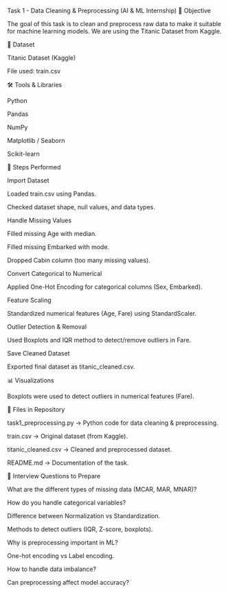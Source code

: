 Task 1 - Data Cleaning & Preprocessing (AI & ML Internship)
📌 Objective

The goal of this task is to clean and preprocess raw data to make it suitable for machine learning models.
We are using the Titanic Dataset from Kaggle.

📂 Dataset

Titanic Dataset (Kaggle)

File used: train.csv

🛠️ Tools & Libraries

Python

Pandas

NumPy

Matplotlib / Seaborn

Scikit-learn

🔎 Steps Performed

Import Dataset

Loaded train.csv using Pandas.

Checked dataset shape, null values, and data types.

Handle Missing Values

Filled missing Age with median.

Filled missing Embarked with mode.

Dropped Cabin column (too many missing values).

Convert Categorical to Numerical

Applied One-Hot Encoding for categorical columns (Sex, Embarked).

Feature Scaling

Standardized numerical features (Age, Fare) using StandardScaler.

Outlier Detection & Removal

Used Boxplots and IQR method to detect/remove outliers in Fare.

Save Cleaned Dataset

Exported final dataset as titanic_cleaned.csv.

📊 Visualizations

Boxplots were used to detect outliers in numerical features (Fare).

📁 Files in Repository

task1_preprocessing.py → Python code for data cleaning & preprocessing.

train.csv → Original dataset (from Kaggle).

titanic_cleaned.csv → Cleaned and preprocessed dataset.

README.md → Documentation of the task.

📝 Interview Questions to Prepare

What are the different types of missing data (MCAR, MAR, MNAR)?

How do you handle categorical variables?

Difference between Normalization vs Standardization.

Methods to detect outliers (IQR, Z-score, boxplots).

Why is preprocessing important in ML?

One-hot encoding vs Label encoding.

How to handle data imbalance?

Can preprocessing affect model accuracy?

